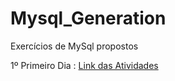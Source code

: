 # Mysql_Generation
Exercícios de MySql propostos

1º Primeiro Dia : <a href="https://github.com/luisfsm/Mysql_Generation/tree/master/Introdução">Link das Atividades </a>
